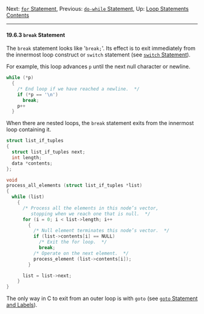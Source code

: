 Next: [`for` Statement](for-Statement.md), Previous: [`do-while`
Statement](do_002dwhile-Statement.md), Up: [Loop
Statements](Loop-Statements.md)  
[Contents](index.md#SEC_Contents "Table of contents")  

------------------------------------------------------------------------


#### 19.6.3 `break` Statement 


The `break` statement looks like '`break;`'. Its effect is to
exit immediately from the innermost loop construct or `switch` statement
(see [`switch` Statement](switch-Statement.md)).

For example, this loop advances `p` until the next null character or
newline.

``` C
while (*p)
  {
    /* End loop if we have reached a newline.  */
    if (*p == '\n')
      break;
    p++
  }
```

When there are nested loops, the `break` statement exits from the
innermost loop containing it.

``` C
struct list_if_tuples
{
  struct list_if_tuples next;
  int length;
  data *contents;
};

void
process_all_elements (struct list_if_tuples *list)
{
  while (list)
    {
      /* Process all the elements in this node’s vector,
         stopping when we reach one that is null.  */
      for (i = 0; i < list->length; i++
        {
          /* Null element terminates this node’s vector.  */
          if (list->contents[i] == NULL)
            /* Exit the for loop.  */
            break;
          /* Operate on the next element.  */
          process_element (list->contents[i]);
        }

      list = list->next;
    }
}
```

The only way in C to exit from an outer loop is with `goto` (see [`goto`
Statement and Labels](goto-Statement.md)).
